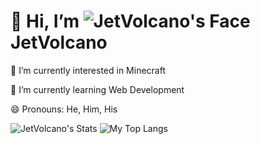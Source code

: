 # :wave: Hi, I’m ![JetVolcano's Face](https://avatars.githubusercontent.com/u/184006209?s=400&u=86a842afd9732b3dc51ceaf46bfba5320a9ce205&v=4) JetVolcano

:eyes: I’m currently interested in Minecraft

:book: I’m currently learning Web Development

:smile: Pronouns: He, Him, His

![JetVolcano's Stats](https://github-readme-stats.vercel.app/api?username=JetVolcano&show_icons=true&theme=dracula)
![My Top Langs](https://github-readme-stats.vercel.app/api/top-langs/?username=JetVolcano)
